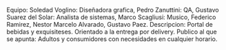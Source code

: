 Equipo: Soledad Voglino: Diseñadora grafica, Pedro Zanuttini: QA, Gustavo Suarez del Solar: Analista de sistemas, Marco Scagliusi: Musico, Federico Ramirez, Nestor Marcelo Alvarado, Gustavo Paez.
Descripcion: Portal de bebidas y exquisiteses. Orientado a la entrega por delivery. 
Publico al que se apunta: Adultos y consumidores con necesidades en cualquier horario.
